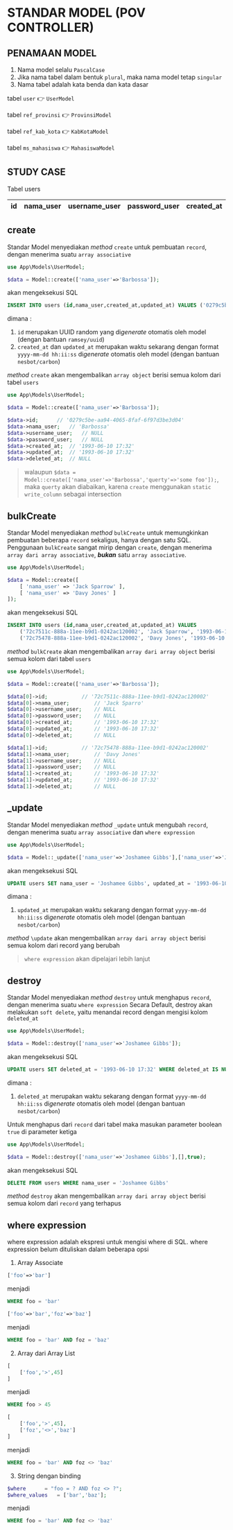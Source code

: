# STANDAR MODEL (POV CONTROLLER)


## PENAMAAN MODEL
1. Nama model selalu `PascalCase`
2. Jika nama tabel dalam bentuk `plural`, maka nama model tetap `singular`
3. Nama tabel adalah kata benda dan kata dasar

tabel `user` :point_right: `UserModel`

tabel `ref_provinsi` :point_right: `ProvinsiModel`

tabel `ref_kab_kota` :point_right: `KabKotaModel`

tabel `ms_mahasiswa` :point_right: `MahasiswaModel`

## STUDY CASE
Tabel users

|id|nama_user|username_user|password_user|created_at|updated_at|deleted_at|
|--|--|--|--|--|--|--|

## create
Standar Model menyediakan *method* `create` untuk pembuatan `record`, dengan menerima suatu `array associative`
```php
use App\Models\UserModel;

$data = Model::create(['nama_user'=>'Barbossa']);
```
akan mengeksekusi SQL
```sql
INSERT INTO users (id,nama_user,created_at,updated_at) VALUES ('0279c5be-aa94-4065-8faf-6f97d3be3d04', 'Barbossa', '1993-06-10 17:32', '1993-06-10 17:32')
```
dimana :
1. `id` merupakan UUID random yang di*generate* otomatis oleh model (dengan bantuan `ramsey/uuid`)
2. `created_at` dan `updated_at` merupakan waktu sekarang dengan format `yyyy-mm-dd hh:ii:ss` di*generate* otomatis oleh model (dengan bantuan `nesbot/carbon`)

*method* `create` akan mengembalikan `array object` berisi semua kolom dari tabel `users`
```php
use App\Models\UserModel;

$data = Model::create(['nama_user'=>'Barbossa']);

$data->id;		// '0279c5be-aa94-4065-8faf-6f97d3be3d04'
$data->nama_user;	// 'Barbossa'
$data->username_user;	// NULL
$data->password_user;	// NULL
$data->created_at;	// '1993-06-10 17:32'
$data->updated_at;	// '1993-06-10 17:32'
$data->deleted_at;	// NULL
```

>
> walaupun `$data = Model::create(['nama_user'=>'Barbossa','querty'=>'some foo']);`, maka `querty` akan diabaikan, karena `create` menggunakan `static write_column` sebagai intersection
>

## bulkCreate
Standar Model menyediakan *method* `bulkCreate` untuk memungkinkan pembuatan beberapa `record` sekaligus, hanya dengan satu SQL.
Penggunaan `bulkCreate` sangat mirip dengan `create`, dengan menerima `array dari array associative`, ***bukan*** satu `array associative`.
```php
use App\Models\UserModel;

$data = Model::create([
	[ 'nama_user' => 'Jack Sparrow' ],
	[ 'nama_user' => 'Davy Jones' ]
]);
```
akan mengeksekusi SQL
```sql
INSERT INTO users (id,nama_user,created_at,updated_at) VALUES
	('72c7511c-888a-11ee-b9d1-0242ac120002', 'Jack Sparrow', '1993-06-10 17:32', '1993-06-10 17:32'),
	('72c75478-888a-11ee-b9d1-0242ac120002', 'Davy Jones', '1993-06-10 17:32', '1993-06-10 17:32'),
```
*method* `bulkCreate` akan mengembalikan `array dari array object` berisi semua kolom dari tabel `users`
```php
use App\Models\UserModel;

$data = Model::create(['nama_user'=>'Barbossa']);

$data[0]->id;			// '72c7511c-888a-11ee-b9d1-0242ac120002'
$data[0]->nama_user;		// 'Jack Sparro'
$data[0]->username_user;	// NULL
$data[0]->password_user;	// NULL
$data[0]->created_at;		// '1993-06-10 17:32'
$data[0]->updated_at;		// '1993-06-10 17:32'
$data[0]->deleted_at;		// NULL

$data[1]->id;			// '72c75478-888a-11ee-b9d1-0242ac120002'
$data[1]->nama_user;		// 'Davy Jones'
$data[1]->username_user;	// NULL
$data[1]->password_user;	// NULL
$data[1]->created_at;		// '1993-06-10 17:32'
$data[1]->updated_at;		// '1993-06-10 17:32'
$data[1]->deleted_at;		// NULL
```

## \_update
Standar Model menyediakan *method* `_update` untuk mengubah `record`, dengan menerima suatu `array associative` dan `where expression`
```php
use App\Models\UserModel;

$data = Model::_update(['nama_user'=>'Joshamee Gibbs'],['nama_user'=>'Jack Sparrow']);
```
akan mengeksekusi SQL
```sql
UPDATE users SET nama_user = 'Joshamee Gibbs', updated_at = '1993-06-10 17:32' WHERE deleted_at IS NULL AND (nama_user = 'Jack Sparrow')
```
dimana :
1. `updated_at` merupakan waktu sekarang dengan format `yyyy-mm-dd hh:ii:ss` di*generate* otomatis oleh model (dengan bantuan `nesbot/carbon`)

*method* `\update` akan mengembalikan `array dari array object` berisi semua kolom dari record yang berubah

>
>	`where expression` akan dipelajari lebih lanjut
>

## destroy
Standar Model menyediakan *method* `destroy` untuk menghapus `record`, dengan menerima suatu `where expression`
Secara Default, destroy akan melakukan `soft delete`, yaitu menandai record dengan mengisi kolom `deleted_at`
```php
use App\Models\UserModel;

$data = Model::destroy(['nama_user'=>'Joshamee Gibbs']);
```
akan mengeksekusi SQL
```sql
UPDATE users SET deleted_at = '1993-06-10 17:32' WHERE deleted_at IS NULL AND (nama_user = 'Joshamee Gibbs')
```
dimana :
1. `deleted_at` merupakan waktu sekarang dengan format `yyyy-mm-dd hh:ii:ss` di*generate* otomatis oleh model (dengan bantuan `nesbot/carbon`)

Untuk menghapus dari `record` dari tabel maka masukan parameter boolean `true` di parameter ketiga
```php
use App\Models\UserModel;

$data = Model::destroy(['nama_user'=>'Joshamee Gibbs'],[],true);
```
akan mengeksekusi SQL
```sql
DELETE FROM users WHERE nama_user = 'Joshamee Gibbs'
```

*method* `destroy` akan mengembalikan `array dari array object` berisi semua kolom dari `record` yang terhapus

## where expression
where expression adalah ekspresi untuk mengisi where di SQL. where expression belum dituliskan dalam beberapa opsi

1. Array Associate

```php
['foo'=>'bar']
```
menjadi
```sql
WHERE foo = 'bar'
```

```php
['foo'=>'bar','foz'=>'baz']
```
menjadi
```sql
WHERE foo = 'bar' AND foz = 'baz'
```

2. Array dari Array List

```php
[
	['foo','>',45]
]
```
menjadi
```sql
WHERE foo > 45
```

```php
[
	['foo','>',45],
	['foz','<>','baz']
]
```
menjadi
```sql
WHERE foo = 'bar' AND foz <> 'baz'
```

3. String dengan binding
```php
$where 		= "foo = ? AND foz <> ?";
$where_values 	= ['bar','baz'];
```

menjadi
```sql
WHERE foo = 'bar' AND foz <> 'baz'
```